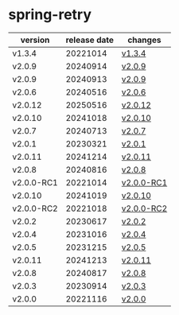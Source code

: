 # spring-retry	


|version|release date|changes|
|---|---|---|
|v1.3.4|20221014|[v1.3.4](./v1.3.4-20221014.md)|
|v2.0.9|20240914|[v2.0.9](./v2.0.9-20240914.md)|
|v2.0.9|20240913|[v2.0.9](./v2.0.9-20240913.md)|
|v2.0.6|20240516|[v2.0.6](./v2.0.6-20240516.md)|
|v2.0.12|20250516|[v2.0.12](./v2.0.12-20250516.md)|
|v2.0.10|20241018|[v2.0.10](./v2.0.10-20241018.md)|
|v2.0.7|20240713|[v2.0.7](./v2.0.7-20240713.md)|
|v2.0.1|20230321|[v2.0.1](./v2.0.1-20230321.md)|
|v2.0.11|20241214|[v2.0.11](./v2.0.11-20241214.md)|
|v2.0.8|20240816|[v2.0.8](./v2.0.8-20240816.md)|
|v2.0.0-RC1|20221014|[v2.0.0-RC1](./v2.0.0-RC1-20221014.md)|
|v2.0.10|20241019|[v2.0.10](./v2.0.10-20241019.md)|
|v2.0.0-RC2|20221018|[v2.0.0-RC2](./v2.0.0-RC2-20221018.md)|
|v2.0.2|20230617|[v2.0.2](./v2.0.2-20230617.md)|
|v2.0.4|20231016|[v2.0.4](./v2.0.4-20231016.md)|
|v2.0.5|20231215|[v2.0.5](./v2.0.5-20231215.md)|
|v2.0.11|20241213|[v2.0.11](./v2.0.11-20241213.md)|
|v2.0.8|20240817|[v2.0.8](./v2.0.8-20240817.md)|
|v2.0.3|20230914|[v2.0.3](./v2.0.3-20230914.md)|
|v2.0.0|20221116|[v2.0.0](./v2.0.0-20221116.md)|
